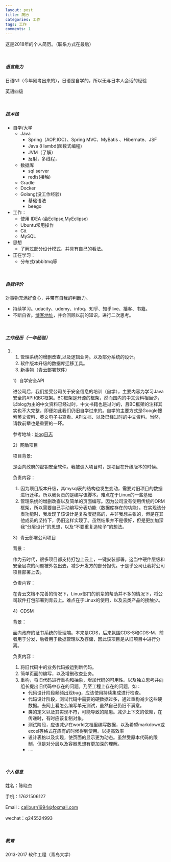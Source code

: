 ```yaml
---
layout: post
title: 简历
categories: 工作 
tags: 工作
comments: 1
---
```




这是2018年的个人简历。（联系方式在最后）

<br>

##### 语言能力

日语N1（今年刚考出来的），日语是自学的，所以无与日本人会话的经验

英语四级

<br>

##### **技术栈**

- 自学/大学
  - Java
    - Spring（AOP,IOC）、Spring MVC、MyBatis 、Hibernate、JSF
    - Java 8 lambd(函数式编程)
    - JVM（了解）
    - 反射，多线程，
  - 数据库
    - sql server
    - redis(接触)
  - Gradle
  - Docker
  - Golang(没工作经验)
    - 基础语法
    - beego
- 工作：
  - 使用 IDEA (会Eclipse,MyEclipse)
  - Ubuntu常用操作
  - Git
  - MySQL
- 思想
  - 了解过部分设计模式，并具有自己的看法。
- 正在学习：
  - 分布式rabbitmq等


<br>

##### **自我评价**

对事物充满好奇心，并带有自我的判断力。

- 持续学习。udacity、udemy、infoq、知乎、知乎live、播客、书籍。
- 不断自省。[博客地址](https://caliburn1994.github.io/)，并会回顾以前的知识，进行二次思考。

<br>

##### **工作经历（一年经验）**

1. 1. 管理系统的增删改查,以及逻辑业务。以及部分系统的设计。
   2. 软件版本升级的数据库迁移工具。
   3. 新事物（青云部署软件）

   1）自学安全API

   进公司后，我们接受公司关于安全信息的培训（自学），主要内容为学习Java安全的API和BC框架。BC框架是开源的框架，然而国内的中文资料相当少，以blog为主的中文资料已经过时，中文书籍也是过时的，且BC框架的注释其实也不大完整，即便如此我们仍旧自学过来的。自学的主要方式是Google搜索英文资料、英文电子书查看、API文档、以及已经过时的中文资料。当然，请教前辈也是重要的一环。

   参考地址 : [blog日志](https://caliburn1994.github.io/tags)



   2）网盾项目

   项目背景:

   是面向政府的密钥安全软件。我被调入项目时，是项目在升级版本的时候。

   负责内容：

   1. 因为项目版本升级，其mysql表的结构也发生变动，需要对旧项目的数据进行迁移。所以我负责的是编写该脚本。难点在于Linux的一些基础
   2. 管理系统的增删改查以及简单的页面编写。因为公司没有使用传统的ORM框架，所以需要自己手动编写分表功能（数据库存在的功能）。在实现该分表功能时，我发现了该设计是复杂度挺高的，并非我想主张的，但是在其他成员的坚持下，仍旧这样实现了。虽然结果并不是很好，但是更加加深我“分层设计”的思想，以及“不要重复造轮子”的想法。



   3）青云部署公司项目

   背景：

   作为云时代，很多项目都支持打包上云上，一键安装部署。这当中硬件层级和安全层次的问题被外包出去，减少开发方的部分担忧。于是乎公司让我将公司项目部署上去。

   负责内容：

   在青云文档不完善的情况下，Linux部门的前辈的帮助并不多的情况下，将公司软件打包部署到青云上。难点在于Linux的使用，以及云类产品的接触少。



   4）CDSM

   背景：

   面向政府的证书系统的管理端。本来是CDS，后来氛围CDS-S和CDS-M，前者用于分发，后者用于数据管理以及存储，因此该项目是从旧项目中进行分离。

   负责内容：

   1. 将旧代码中的业务代码搬运到新代码。
   2. 简单页面的编写，以及增删改查业务。
   3. 重构，将旧代码进行重构和抽象，增加代码的可用性。以及独立思考并向组长提出旧代码中存在的问题。乃至工程上存在的问题，如：
      - 代码设计阶段频频出现bug，应该使用持续集成进行检查。
      - 代码设计阶段，测试代码中需要的硬数据过多，通过重构减少这些硬数据。去网上看怎么编写单元测试，虽然自己仍旧不满意。
      - 类的定义以及其实现不符，可能导致的隐患。减少上下文的依赖，在传递时，有时应该复制对象。
      - 测试阶段，应该减少在world文档里编写数据，以及希望markdown或excel等格式在应有的时候得到使用。以提高效率
      - 设计表格以及实现，使页面的显示更为动态。虽然受原本代码的限制，但是对分层以及容器思想有更加深的理解。
      - ....

<br>

##### **个人信息**

姓名：陈晓杰

手机：17621506127

Email：caliburn1994@foxmail.com

wechat：q245524993

<br>

##### **教育**

2013-2017  软件工程（青岛大学）

<br>



